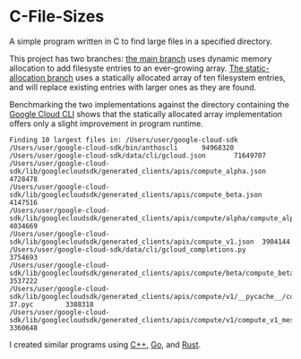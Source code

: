 # C-File-Sizes
A simple program written in C to find large files in a specified directory. 

This project has two branches: [the main branch](https://github.com/harr1424/c_filesystem_size/tree/main/src) uses dynamic memory allocation to add filesyste entries to an ever-growing array. [The static-allocation branch](https://github.com/harr1424/c_filesystem_size/tree/static-allocation/src) uses a statically allocated array of ten filesystem entries, and will replace existing entries with larger ones as they are found. 

Benchmarking the two implementations against the directory containing the [Google Cloud CLI](https://cloud.google.com/sdk/docs/install-sdk) shows that the statically allocated array implementation offers only a slight improvement in program runtime. 

```
Finding 10 largest files in: /Users/user/google-cloud-sdk
/Users/user/google-cloud-sdk/bin/anthoscli      94968320
/Users/user/google-cloud-sdk/data/cli/gcloud.json       71649707
/Users/user/google-cloud-sdk/lib/googlecloudsdk/generated_clients/apis/compute_alpha.json       4728478
/Users/user/google-cloud-sdk/lib/googlecloudsdk/generated_clients/apis/compute_beta.json        4147516
/Users/user/google-cloud-sdk/lib/googlecloudsdk/generated_clients/apis/compute/alpha/compute_alpha_messages.py  4034669
/Users/user/google-cloud-sdk/lib/googlecloudsdk/generated_clients/apis/compute_v1.json  3904144
/Users/user/google-cloud-sdk/data/cli/gcloud_completions.py     3754693
/Users/user/google-cloud-sdk/lib/googlecloudsdk/generated_clients/apis/compute/beta/compute_beta_messages.py    3537222
/Users/user/google-cloud-sdk/lib/googlecloudsdk/generated_clients/apis/compute/v1/__pycache__/compute_v1_messages.cpython-37.pyc        3388318
/Users/user/google-cloud-sdk/lib/googlecloudsdk/generated_clients/apis/compute/v1/compute_v1_messages.py        3360648
```

I created similar programs using [C++](https://github.com/harr1424/cpp_filesystem_size), [Go](https://github.com/harr1424/go_filesystem_size), and [Rust](https://github.com/harr1424/Rust-Files). 
